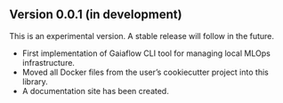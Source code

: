 ## Version 0.0.1 (in development)

This is an experimental version. A stable release will follow in the future.

* First implementation of Gaiaflow CLI tool for managing local MLOps 
infrastructure.
* Moved all Docker files from the user’s cookiecutter project into this library.
* A documentation site has been created.

 